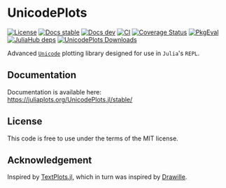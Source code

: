 # UnicodePlots

[![License](https://img.shields.io/badge/license-MIT-brightgreen.svg?style=flat)](
  LICENSE.md
)
[![Docs stable](https://img.shields.io/badge/docs-stable-blue.svg)](
  https://juliaplots.org/UnicodePlots.jl/stable/
)
[![Docs dev](https://img.shields.io/badge/docs-dev-blue.svg)](
  https://juliaplots.org/UnicodePlots.jl/dev/
)
[![CI](https://github.com/JuliaPlots/UnicodePlots.jl/actions/workflows/ci.yml/badge.svg)](
  https://github.com/JuliaPlots/UnicodePlots.jl/actions/workflows/ci.yml
)
[![Coverage Status](https://codecov.io/gh/JuliaPlots/UnicodePlots.jl/branch/master/graphs/badge.svg?branch=master)](
  https://app.codecov.io/gh/JuliaPlots/UnicodePlots.jl
)
[![PkgEval](https://juliaci.github.io/NanosoldierReports/pkgeval_badges/U/UnicodePlots.named.svg)](
  https://juliaci.github.io/NanosoldierReports/pkgeval_badges/U/UnicodePlots.html
)
[![JuliaHub deps](https://juliahub.com/docs/UnicodePlots/deps.svg)](
  https://juliahub.com/ui/Packages/UnicodePlots/Ctj9q?t=2
)
[![UnicodePlots Downloads](https://img.shields.io/badge/dynamic/json?url=http%3A%2F%2Fjuliapkgstats.com%2Fapi%2Fv1%2Fmonthly_downloads%2FUnicodePlots&query=total_requests&suffix=%2Fmonth&label=Downloads)](
  https://juliapkgstats.com/pkg/UnicodePlots
)

Advanced [`Unicode`](https://en.wikipedia.org/wiki/Unicode) plotting library designed for use in `Julia`'s `REPL`.

## Documentation
Documentation is available here: https://juliaplots.org/UnicodePlots.jl/stable/

## License
This code is free to use under the terms of the MIT license.

## Acknowledgement
Inspired by [TextPlots.jl](https://github.com/sunetos/TextPlots.jl), which in turn was inspired by [Drawille](https://github.com/asciimoo/drawille).
